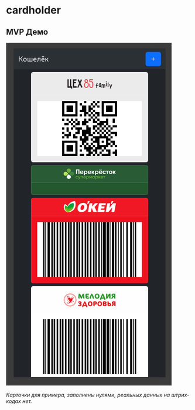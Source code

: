 # cardholder

## MVP Демо

![mvp demo](./MVP%20demo.png)

_Карточки для примера, заполнены нулями, реальных данных на штрих-кодах нет._